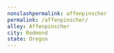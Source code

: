 ```yaml
---
﻿nonslashpermalink: affenpinscher
permalink: /affenpinscher/
alley: Affenpinscher
city: Redmond
state: Oregon
---
```

